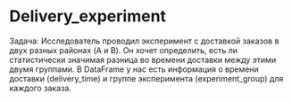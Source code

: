 # Delivery_experiment
Задача: 
Исследователь проводил эксперимент с доставкой заказов в двух разных районах (A и B). Он хочет определить, есть ли статистически значимая разница во времени доставки между этими двумя группами. 
В DataFrame у нас есть информация о времени доставки (delivery_time) и группе эксперимента (experiment_group) для каждого заказа.
